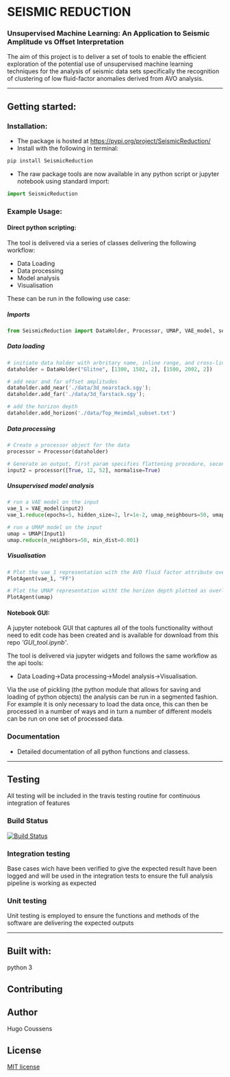 # SEISMIC REDUCTION 
### Unsupervised Machine Learning: An Application to Seismic Amplitude vs Offset Interpretation ###

The aim of this project is to deliver a set of tools to enable the efficient exploration of the potential use of unsupervised machine learning techniques for the analysis of seismic data sets specifically the recognition of clustering of low fluid-factor anomalies derived from AVO analysis.

---

## Getting started:

### Installation:
- The package is hosted at https://pypi.org/project/SeismicReduction/
- Install with the following in terminal:
```bash
pip install SeismicReduction
```
- The raw package tools are now available in any python script or jupyter notebook using standard import:
```python
import SeismicReduction
```

### Example Usage:

#### Direct python scripting:

The tool is delivered via a series of classes delivering the following workflow:
- Data Loading
- Data processing
- Model analysis
- Visualisation

These can be run in the following use case:

##### Imports
```python
from SeismicReduction import DataHolder, Processor, UMAP, VAE_model, set_seed, PlotAgent
```
##### Data loading
```python
# initiate data holder with arbritary name, inline range, and cross-line range
dataholder = DataHolder("Glitne", [1300, 1502, 2], [1500, 2002, 2])

# add near and far offset amplitudes
dataholder.add_near('./data/3d_nearstack.sgy');
dataholder.add_far('./data/3d_farstack.sgy');

# add the horizon depth
dataholder.add_horizon('./data/Top_Heimdal_subset.txt')
```
##### Data processing
```python
# Create a processor object for the data
processor = Processor(dataholder)

# Generate an output, first param specifies flattening procedure, second specifies normalisation
input2 = processor([True, 12, 52], normalise=True)
```
##### Unsupervised model analysis
```python
# run a VAE model on the input
vae_1 = VAE_model(input2)
vae_1.reduce(epochs=5, hidden_size=2, lr=1e-2, umap_neighbours=50, umap_dist=0.001, plot_loss=True)

# run a UMAP model on the input
umap = UMAP(Input1)
umap.reduce(n_neighbors=50, min_dist=0.001)
```
##### Visualisation
```python
# Plot the vae_1 representation with the AVO fluid factor attribute overlain
PlotAgent(vae_1, "FF")

# Plot the UMAP representation witht the horizon depth plotted as overlain attribute
PlotAgent(umap)
```

#### Notebook GUI:
A jupyter notebook GUI that captures all of the tools functionality without need to edit code has been created and is available for download from this repo *'GUI_tool.ipynb'*.

The tool is delivered via jupyter widgets and follows the same workflow as the api tools:
- Data Loading->Data processing->Model analysis->Visualisation.

Via the use of pickling (the python module that allows for saving and loading of python objects) the analysis can be run in a segmented fashion. For example it is only necessary to load the data once, this can then be processed in a number of ways and in turn a number of different models can be run on one set of processed data.

### Documentation
- Detailed documentation of all python functions and classess.

---

## Testing
All testing will be included in the travis testing routine for continuous integration of features

### Build Status
[![Build Status](https://travis-ci.com/msc-acse/acse-9-independent-research-project-coush001.svg?branch=master)](https://travis-ci.com/msc-acse/acse-9-independent-research-project-coush001)

### Integration testing
Base cases wich have been verified to give the expected result have been logged and will be used in the integration tests to ensure the full analysis pipeline is working as expected

### Unit testing
Unit testing is employed to ensure the functions and methods of the software are delivering the expected outputs

---

## Built with:
python 3

## Contributing

## Author
Hugo Coussens

## License
[MIT license](LICENSE)
